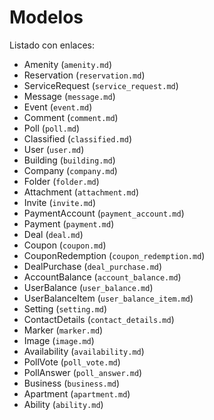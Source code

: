 # Modelos

Listado con enlaces:

- Amenity (`amenity.md`)
- Reservation (`reservation.md`)
- ServiceRequest (`service_request.md`)
- Message (`message.md`)
- Event (`event.md`)
- Comment (`comment.md`)
- Poll (`poll.md`)
- Classified (`classified.md`)
- User (`user.md`)
- Building (`building.md`)
- Company (`company.md`)
- Folder (`folder.md`)
- Attachment (`attachment.md`)
- Invite (`invite.md`)
- PaymentAccount (`payment_account.md`)
- Payment (`payment.md`)
- Deal (`deal.md`)
- Coupon (`coupon.md`)
- CouponRedemption (`coupon_redemption.md`)
- DealPurchase (`deal_purchase.md`)
- AccountBalance (`account_balance.md`)
- UserBalance (`user_balance.md`)
- UserBalanceItem (`user_balance_item.md`)
- Setting (`setting.md`)
- ContactDetails (`contact_details.md`)
- Marker (`marker.md`)
- Image (`image.md`)
- Availability (`availability.md`)
- PollVote (`poll_vote.md`)
- PollAnswer (`poll_answer.md`)
- Business (`business.md`)
- Apartment (`apartment.md`)
- Ability (`ability.md`)
